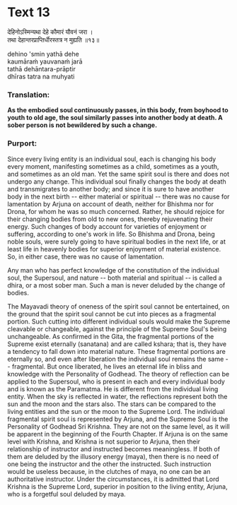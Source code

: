 # Text 13

देहिनोऽस्मिन्यथा देहे कौमारं यौवनं जरा ।  
तथा देहान्तरप्राप्तिर्धीरस्तत्र न मुह्यति ॥१३॥

dehino 'smin yathā dehe  
kaumāraḿ yauvanaḿ jarā  
tathā dehāntara-prāptir  
dhīras tatra na muhyati



### Translation:

**As the embodied soul continuously passes, in this body, from boyhood to youth to old age, the soul similarly passes into another body at death. A sober person is not bewildered by such a change.**

### Purport:

Since every living entity is an individual soul, each is changing his body every moment, manifesting sometimes as a child, sometimes as a youth, and sometimes as an old man. Yet the same spirit soul is there and does not undergo any change. This individual soul finally changes the body at death and transmigrates to another body; and since it is sure to have another body in the next birth -- either material or spiritual -- there was no cause for lamentation by Arjuna on account of death, neither for Bhishma nor for Drona, for whom he was so much concerned. Rather, he should rejoice for their changing bodies from old to new ones, thereby rejuvenating their energy. Such changes of body account for varieties of enjoyment or suffering, according to one's work in life. So Bhishma and Drona, being noble souls, were surely going to have spiritual bodies in the next life, or at least life in heavenly bodies for superior enjoyment of material existence. So, in either case, there was no cause of lamentation.

Any man who has perfect knowledge of the constitution of the individual soul, the Supersoul, and nature -- both material and spiritual -- is called a dhira, or a most sober man. Such a man is never deluded by the change of bodies.

The Mayavadi theory of oneness of the spirit soul cannot be entertained, on the ground that the spirit soul cannot be cut into pieces as a fragmental portion. Such cutting into different individual souls would make the Supreme cleavable or changeable, against the principle of the Supreme Soul's being unchangeable. As confirmed in the Gita, the fragmental portions of the Supreme exist eternally (sanatana) and are called kshara; that is, they have a tendency to fall down into material nature. These fragmental portions are eternally so, and even after liberation the individual soul remains the same -- fragmental. But once liberated, he lives an eternal life in bliss and knowledge with the Personality of Godhead. The theory of reflection can be applied to the Supersoul, who is present in each and every individual body and is known as the Paramatma. He is different from the individual living entity. When the sky is reflected in water, the reflections represent both the sun and the moon and the stars also. The stars can be compared to the living entities and the sun or the moon to the Supreme Lord. The individual fragmental spirit soul is represented by Arjuna, and the Supreme Soul is the Personality of Godhead Sri Krishna. They are not on the same level, as it will be apparent in the beginning of the Fourth Chapter. If Arjuna is on the same level with Krishna, and Krishna is not superior to Arjuna, then their relationship of instructor and instructed becomes meaningless. If both of them are deluded by the illusory energy (maya), then there is no need of one being the instructor and the other the instructed. Such instruction would be useless because, in the clutches of maya, no one can be an authoritative instructor. Under the circumstances, it is admitted that Lord Krishna is the Supreme Lord, superior in position to the living entity, Arjuna, who is a forgetful soul deluded by maya.